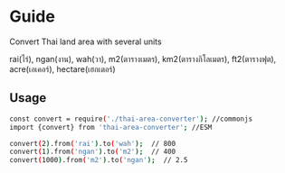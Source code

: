 # Guide

Convert Thai land area with several units


rai(ไร่), ngan(งาน), wah(วา), m2(ตารางเมตร), km2(ตารางกิโลเมตร), ft2(ตารางฟุต), acre(เอเคอร์), hectare(เฮกเตอร์)

## Usage

```bash
const convert = require('./thai-area-converter'); //commonjs
import {convert} from 'thai-area-converter'; //ESM

convert(2).from('rai').to('wah');  // 800
convert(1).from('ngan').to('m2');  // 400
convert(1000).from('m2').to('ngan');  // 2.5
```
